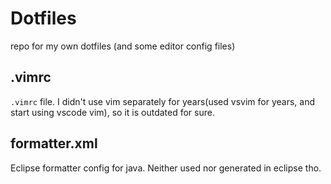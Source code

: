 # Dotfiles
repo for my own dotfiles (and some editor config files)

## .vimrc
`.vimrc` file. I didn't use vim separately for years(used vsvim for years, and start using vscode vim), so it is outdated for sure.

## formatter.xml
Eclipse formatter config for java. Neither used nor generated in eclipse tho.
